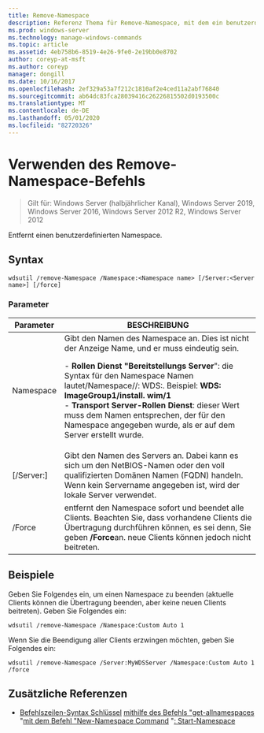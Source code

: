 ```yaml
---
title: Remove-Namespace
description: Referenz Thema für Remove-Namespace, mit dem ein benutzerdefinierter Namespace entfernt wird.
ms.prod: windows-server
ms.technology: manage-windows-commands
ms.topic: article
ms.assetid: 4eb758b6-8519-4e26-9fe0-2e19bb0e8702
author: coreyp-at-msft
ms.author: coreyp
manager: dongill
ms.date: 10/16/2017
ms.openlocfilehash: 2ef329a53a7f212c1810af2e4ced11a2abf76840
ms.sourcegitcommit: ab64dc83fca28039416c26226815502d0193500c
ms.translationtype: MT
ms.contentlocale: de-DE
ms.lasthandoff: 05/01/2020
ms.locfileid: "82720326"
---
```

# <a name="using-the-remove-namespace-command"></a>Verwenden des Remove-Namespace-Befehls

> Gilt für: Windows Server (halbjährlicher Kanal), Windows Server 2019, Windows Server 2016, Windows Server 2012 R2, Windows Server 2012

Entfernt einen benutzerdefinierten Namespace.

## <a name="syntax"></a>Syntax
```
wdsutil /remove-Namespace /Namespace:<Namespace name> [/Server:<Server name>] [/force]
```
### <a name="parameters"></a>Parameter
|Parameter|BESCHREIBUNG|
|-------|--------|
|Namespace<Namespace name>|Gibt den Namen des Namespace an. Dies ist nicht der Anzeige Name, und er muss eindeutig sein.<p>-   **Rollen Dienst "Bereitstellungs Server**": die Syntax für den Namespace Namen lautet/Namespace<ImageGroup>/<ImageName>/<Index>: WDS:. Beispiel: **WDS: ImageGroup1/install. wim/1**<br />-   **Transport Server-Rollen Dienst**: dieser Wert muss dem Namen entsprechen, der für den Namespace angegeben wurde, als er auf dem Server erstellt wurde.|
|[/Server:<Server name>]|Gibt den Namen des Servers an. Dabei kann es sich um den NetBIOS-Namen oder den voll qualifizierten Domänen Namen (FQDN) handeln. Wenn kein Servername angegeben ist, wird der lokale Server verwendet.|
|/Force|entfernt den Namespace sofort und beendet alle Clients. Beachten Sie, dass vorhandene Clients die Übertragung durchführen können, es sei denn, Sie geben **/Force**an. neue Clients können jedoch nicht beitreten.|
## <a name="examples"></a>Beispiele
Geben Sie Folgendes ein, um einen Namespace zu beenden (aktuelle Clients können die Übertragung beenden, aber keine neuen Clients beitreten). Geben Sie Folgendes ein:
```
wdsutil /remove-Namespace /Namespace:Custom Auto 1
```
Wenn Sie die Beendigung aller Clients erzwingen möchten, geben Sie Folgendes ein:
```
wdsutil /remove-Namespace /Server:MyWDSServer /Namespace:Custom Auto 1 /force
```
## <a name="additional-references"></a>Zusätzliche Referenzen
- [Befehlszeilen-Syntax Schlüssel](command-line-syntax-key.md)
[mithilfe des Befehls "get-allnamespaces](using-the-get-allnamespaces-command.md)
"[mit dem Befehl "New-Namespace Command](using-the-new-namespace-command.md)
"[: Start-Namespace](subcommand-start-namespace.md)
